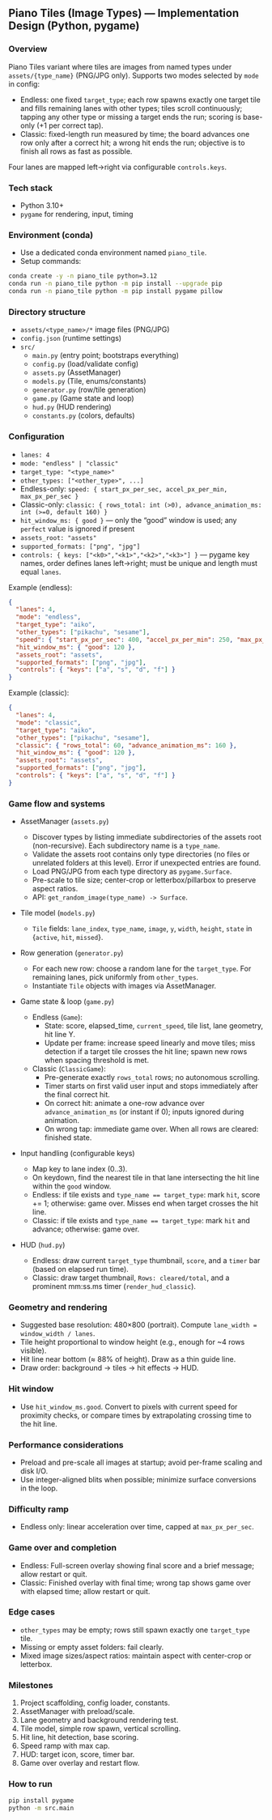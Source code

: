 ## Piano Tiles (Image Types) — Implementation Design (Python, pygame)

### Overview

Piano Tiles variant where tiles are images from named types under `assets/{type_name}` (PNG/JPG only). Supports two modes selected by `mode` in config:
- Endless: one fixed `target_type`; each row spawns exactly one target tile and fills remaining lanes with other types; tiles scroll continuously; tapping any other type or missing a target ends the run; scoring is base-only (+1 per correct tap).
- Classic: fixed-length run measured by time; the board advances one row only after a correct hit; a wrong hit ends the run; objective is to finish all rows as fast as possible.

Four lanes are mapped left→right via configurable `controls.keys`.

### Tech stack

- Python 3.10+
- `pygame` for rendering, input, timing

### Environment (conda)

- Use a dedicated conda environment named `piano_tile`.
- Setup commands:

```bash
conda create -y -n piano_tile python=3.12
conda run -n piano_tile python -m pip install --upgrade pip
conda run -n piano_tile python -m pip install pygame pillow
```

### Directory structure

- `assets/<type_name>/*` image files (PNG/JPG)
- `config.json` (runtime settings)
- `src/`
  - `main.py` (entry point; bootstraps everything)
  - `config.py` (load/validate config)
  - `assets.py` (AssetManager)
  - `models.py` (Tile, enums/constants)
  - `generator.py` (row/tile generation)
  - `game.py` (Game state and loop)
  - `hud.py` (HUD rendering)
  - `constants.py` (colors, defaults)

### Configuration

- `lanes: 4`
- `mode: "endless" | "classic"`
- `target_type: "<type_name>"`
- `other_types: ["<other_type>", ...]`
- Endless-only: `speed: { start_px_per_sec, accel_px_per_min, max_px_per_sec }`
- Classic-only: `classic: { rows_total: int (>0), advance_animation_ms: int (>=0, default 160) }`
- `hit_window_ms: { good }` — only the “good” window is used; any `perfect` value is ignored if present
- `assets_root: "assets"`
- `supported_formats: ["png", "jpg"]`
- `controls: { keys: ["<k0>","<k1>","<k2>","<k3>"] }` — pygame key names, order defines lanes left→right; must be unique and length must equal `lanes`.

Example (endless):

```json
{
  "lanes": 4,
  "mode": "endless",
  "target_type": "aiko",
  "other_types": ["pikachu", "sesame"],
  "speed": { "start_px_per_sec": 400, "accel_px_per_min": 250, "max_px_per_sec": 1200 },
  "hit_window_ms": { "good": 120 },
  "assets_root": "assets",
  "supported_formats": ["png", "jpg"],
  "controls": { "keys": ["a", "s", "d", "f"] }
}
```

Example (classic):

```json
{
  "lanes": 4,
  "mode": "classic",
  "target_type": "aiko",
  "other_types": ["pikachu", "sesame"],
  "classic": { "rows_total": 60, "advance_animation_ms": 160 },
  "hit_window_ms": { "good": 120 },
  "assets_root": "assets",
  "supported_formats": ["png", "jpg"],
  "controls": { "keys": ["a", "s", "d", "f"] }
}
```

### Game flow and systems

- AssetManager (`assets.py`)
  - Discover types by listing immediate subdirectories of the assets root (non-recursive). Each subdirectory name is a `type_name`.
  - Validate the assets root contains only type directories (no files or unrelated folders at this level). Error if unexpected entries are found.
  - Load PNG/JPG from each type directory as `pygame.Surface`.
  - Pre-scale to tile size; center-crop or letterbox/pillarbox to preserve aspect ratios.
  - API: `get_random_image(type_name) -> Surface`.

- Tile model (`models.py`)
  - `Tile` fields: `lane_index`, `type_name`, `image`, `y`, `width`, `height`, `state` in {`active`, `hit`, `missed`}.

- Row generation (`generator.py`)
  - For each new row: choose a random lane for the `target_type`. For remaining lanes, pick uniformly from `other_types`.
  - Instantiate `Tile` objects with images via AssetManager.

- Game state & loop (`game.py`)
  - Endless (`Game`):
    - State: score, elapsed_time, `current_speed`, tile list, lane geometry, hit line Y.
    - Update per frame: increase speed linearly and move tiles; miss detection if a target tile crosses the hit line; spawn new rows when spacing threshold is met.
  - Classic (`ClassicGame`):
    - Pre-generate exactly `rows_total` rows; no autonomous scrolling.
    - Timer starts on first valid user input and stops immediately after the final correct hit.
    - On correct hit: animate a one-row advance over `advance_animation_ms` (or instant if 0); inputs ignored during animation.
    - On wrong tap: immediate game over. When all rows are cleared: finished state.

- Input handling (configurable keys)
  - Map key to lane index (0..3).
  - On keydown, find the nearest tile in that lane intersecting the hit line within the `good` window.
  - Endless: if tile exists and `type_name == target_type`: mark `hit`, score += 1; otherwise: game over. Misses end when target crosses the hit line.
  - Classic: if tile exists and `type_name == target_type`: mark `hit` and advance; otherwise: game over.

- HUD (`hud.py`)
  - Endless: draw current `target_type` thumbnail, `score`, and a `timer` bar (based on elapsed run time).
  - Classic: draw target thumbnail, `Rows: cleared/total`, and a prominent mm:ss.ms timer (`render_hud_classic`).

### Geometry and rendering

- Suggested base resolution: 480×800 (portrait). Compute `lane_width = window_width / lanes`.
- Tile height proportional to window height (e.g., enough for ~4 rows visible).
- Hit line near bottom (≈ 88% of height). Draw as a thin guide line.
- Draw order: background → tiles → hit effects → HUD.

### Hit window

- Use `hit_window_ms.good`. Convert to pixels with current speed for proximity checks, or compare times by extrapolating crossing time to the hit line.

 

### Performance considerations

- Preload and pre-scale all images at startup; avoid per-frame scaling and disk I/O.
- Use integer-aligned blits when possible; minimize surface conversions in the loop.

### Difficulty ramp

- Endless only: linear acceleration over time, capped at `max_px_per_sec`.

### Game over and completion

- Endless: Full-screen overlay showing final score and a brief message; allow restart or quit.
- Classic: Finished overlay with final time; wrong tap shows game over with elapsed time; allow restart or quit.

### Edge cases

- `other_types` may be empty; rows still spawn exactly one `target_type` tile.
- Missing or empty asset folders: fail clearly.
- Mixed image sizes/aspect ratios: maintain aspect with center-crop or letterbox.

### Milestones

1. Project scaffolding, config loader, constants.
2. AssetManager with preload/scale.
3. Lane geometry and background rendering test.
4. Tile model, simple row spawn, vertical scrolling.
5. Hit line, hit detection, base scoring.
6. Speed ramp with max cap.
7. HUD: target icon, score, timer bar.
8. Game over overlay and restart flow.

### How to run

```bash
pip install pygame
python -m src.main
```


